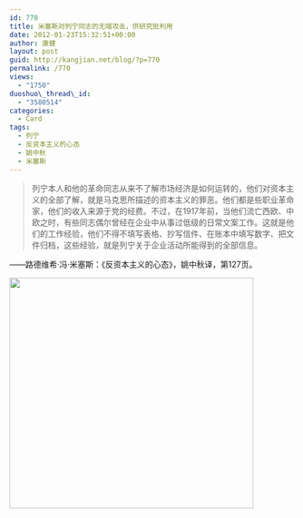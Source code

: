 ```yaml
---
id: 770
title: 米塞斯对列宁同志的无端攻击，供研究批判用
date: 2012-01-23T15:32:51+00:00
author: 康健
layout: post
guid: http://kangjian.net/blog/?p=770
permalink: /770
views:
  - "1750"
duoshuo\_thread\_id:
  - "3580514"
categories:
  - Card
tags:
  - 列宁
  - 反资本主义的心态
  - 姚中秋
  - 米塞斯
---
```

> 列宁本人和他的革命同志从来不了解市场经济是如何运转的，他们对资本主义的全部了解，就是马克思所描述的资本主义的罪恶。他们都是些职业革命家，他们的收入来源于党的经费。不过，在1917年前，当他们流亡西欧、中欧之时，有些同志偶尔曾经在企业中从事过低级的日常文案工作。这就是他们的工作经验，他们不得不填写表格、抄写信件、在账本中填写数字、把文件归档，这些经验，就是列宁关于企业活动所能得到的全部信息。

——路德维希·冯·米塞斯：《反资本主义的心态》，姚中秋译，第127页。

[<img class="aligncenter size-full wp-image-771" title="1327303672288333" src="http://kangjian.net/images/2012/01/1327303672288333.gif" alt="" width="430" height="407" />][1]

[1]:	http://kangjian.net/images/2012/01/1327303672288333.gif